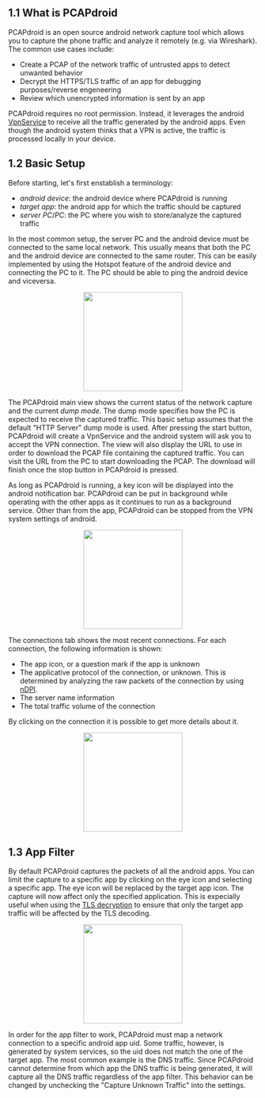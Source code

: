 ## 1.1 What is PCAPdroid

PCAPdroid is an open source android network capture tool which allows you to capture the phone traffic and analyze it remotely (e.g. via Wireshark). The common use cases include:

- Create a PCAP of the network traffic of untrusted apps to detect unwanted behavior
- Decrypt the HTTPS/TLS traffic of an app for debugging purposes/reverse engeneering
- Review which unencrypted information is sent by an app

PCAPdroid requires no root permission. Instead, it leverages the android [VpnService](https://developer.android.com/reference/android/net/VpnService) to receive all the traffic generated by the android apps. Even though the android system thinks that a VPN is active, the traffic is processed locally in your device.

## 1.2 Basic Setup

Before starting, let's first enstablish a terminology:

- *android device*: the android device where PCAPdroid is running
- *target app*: the android app for which the traffic should be captured
- *server PC*/*PC*: the PC where you wish to store/analyze the captured traffic

In the most common setup, the server PC and the android device must be connected to the same local network. This usually means that both the PC and the android device are connected to the same router. This can be easily implemented by using the Hotspot feature of the android device and connecting the PC to it. The PC should be able to ping the android device and viceversa.

<p align="center">
<img src="https://raw.githubusercontent.com/emanuele-f/PCAPdroid/master/assets/screenshots/main_screen.jpg" width="200" />
</p>

The PCAPdroid main view shows the current status of the network capture and the current *dump mode*. The dump mode specifies how the PC is expected to receive the captured traffic. This basic setup assumes that the default "HTTP Server" dump mode is used. After pressing the start button, PCAPdroid will create a VpnService and the android system will ask you to accept the VPN connection. The view will also display the URL to use in order to download the PCAP file containing the captured traffic. You can visit the URL from the PC to start downloading the PCAP. The download will finish once the stop button in PCAPdroid is pressed.

As long as PCAPdroid is running, a key icon will be displayed into the android notification bar. PCAPdroid can be put in background while operating with the other apps as it continues to run as a background service. Other than from the app, PCAPdroid can be stopped from the VPN system settings of android.

<p align="center">
<img src="https://raw.githubusercontent.com/emanuele-f/PCAPdroid/master/assets/screenshots/connections_list.jpg" width="200" />
</p>

The connections tab shows the most recent connections. For each connection, the following information is shown:

  - The app icon, or a question mark if the app is unknown
  - The applicative protocol of the connection, or unknown. This is determined by analyzing the raw packets of the connection by using [nDPI](https://github.com/ntop/nDPI).
  - The server name information
  - The total traffic volume of the connection

By clicking on the connection it is possible to get more details about it.

<p align="center">
<img src="https://raw.githubusercontent.com/emanuele-f/PCAPdroid/master/assets/screenshots/connection_details.jpg" width="200" />
</p>

## 1.3 App Filter

By default PCAPdroid captures the packets of all the android apps. You can limit the capture to a specific app by clicking on the eye icon and selecting a specific app. The eye icon will be replaced by the target app icon. The capture will now affect only the specified application. This is expecially useful when using the [TLS decryption](tls_decryption) to ensure that only the target app traffic will be affected by the TLS decoding.

<p align="center">
<img src="https://raw.githubusercontent.com/emanuele-f/PCAPdroid/master/assets/screenshots/app_filter.jpg" width="200" />
</p>

In order for the app filter to work, PCAPdroid must map a network connection to a specific android app uid. Some traffic, however, is generated by system services, so the uid does not match the one of the target app. The most common example is the DNS traffic. Since PCAPdroid cannot determine from which app the DNS traffic is being generated, it will capture all the DNS traffic regardless of the app filter. This behavior can be changed by unchecking the "Capture Unknown Traffic" into the settings.
